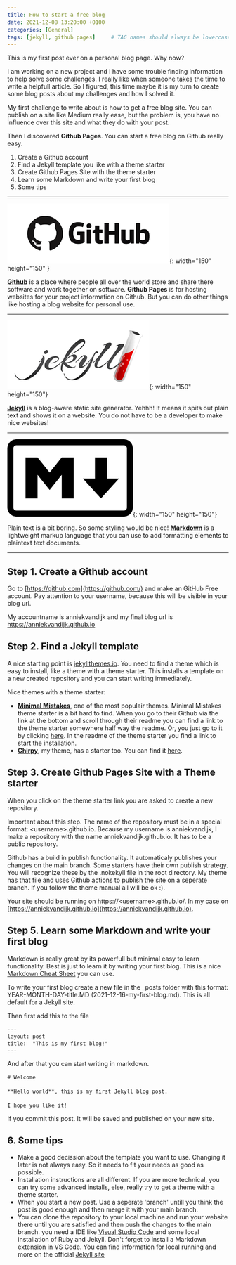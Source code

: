 ```yaml
---
title: How to start a free blog
date: 2021-12-08 13:20:00 +0100
categories: [General]
tags: [jekyll, github pages]     # TAG names should always be lowercase
---
```


This is my first post ever on a personal blog page. Why now? 

I am working on a new project and I have some trouble finding information to help solve some challenges. I really like when someone takes the time to write a helpfull article. So I figured, this time maybe it is my turn to create some blog posts about my challenges and how I solved it. 

My first challenge to write about is how to get a free blog site. You can publish on a site like Medium really ease, but the problem is, you have no influence over this site and what they do with your post. 

Then I discovered **Github Pages**. You can start a free blog on Github really easy. 
1. Create a Github account
2. Find a Jekyll template you like with a theme starter
3. Create Github Pages Site with the theme starter
5. Learn some Markdown and write your first blog
6. Some tips

---

![markdown](/assets/img/blog-images/2021-12-08-First-post/Github.png){: width="150" height="150" }

[**Github**](https://github.com/) is a place where people all over the world store and share there software and work together on software. **Github Pages** is for hosting websites for your project information on Github. But you can do other things like hosting a blog website for personal use.

---

![markdown](/assets/img/blog-images/2021-12-08-First-post/Jekyll.png){: width="150" height="150"} 

[**Jekyll**](https://jekyllrb.com/) is a blog-aware static site generator. Yehhh! It means it spits out plain text and shows it on a website. You do not have to be a developer to make nice websites!

---

![markdown](/assets/img/blog-images/2021-12-08-First-post/markdown.png){: width="150" height="150"} 

Plain text is a bit boring. So some styling would be nice! [**Markdown**](https://www.markdownguide.org/) is a lightweight markup language that you can use to add formatting elements to plaintext text documents.

---

## Step 1. Create a Github account 

Go to [https://github.com](https://github.com/) and make an GitHub Free account. Pay attention to your username, because this will be visible in your blog url. 

My accountname is anniekvandijk and my final blog url is https://anniekvandijk.github.io

## Step 2. Find a Jekyll template

A nice starting point is [jekyllthemes.io](https://jekyllthemes.io). You need to find a theme which is easy to install, like a theme with a theme starter. This installs a template on a new created repository and you can start writing immediately. 

Nice themes with a theme starter:
- [**Minimal Mistakes**](https://jekyllthemes.io/theme/minimal-mistakes), one of the most populair themes. Minimal Mistakes theme starter is a bit hard to find. When you go to their Github via the link at the bottom and scroll through their readme you can find a link to the theme starter somewhere half way the readme. Or, you just go to it by clicking [here](https://github.com/mmistakes/mm-github-pages-starter). In the readme of the theme starter you find a link to start the installation.
- [**Chirpy**](https://github.com/cotes2020/jekyll-theme-chirpy), my theme, has a starter too. You can find it [here](https://github.com/cotes2020/chirpy-starter).

## Step 3. Create Github Pages Site with a Theme starter

When you click on the theme starter link you are asked to create a new repository.

Important about this step. The name of the repository must be in a special format: \<username>.github.io. Because my username is anniekvandijk, I make a repository with the name anniekvandijk.github.io. It has to be a public repository.

Github has a build in publish functionality. It automaticaly publishes your changes on the main branch. Some starters have their own publish strategy. You will recognize these by the .nokekyll file in the root directory. My theme has that file and uses Github actions to publish the site on a seperate branch. If you follow the theme manual all will be ok :).

Your site should be running on https://\<username>.github.io/. In my case on [https://anniekvandijk.github.io](https://anniekvandijk.github.io). 

## Step 5. Learn some Markdown and write your first blog

Markdown is really great by its powerfull but minimal easy to learn functionality. Best is just to learn it by writing your first blog. This is a nice [Markdown Cheat Sheet](https://www.markdownguide.org/cheat-sheet/) you can use. 

To write your first blog create a new file in the _posts folder with this format: YEAR-MONTH-DAY-title.MD (2021-12-16-my-first-blog.md). This is all default for a Jekyll site. 

Then first add this to the file

```
---
layout: post
title:  "This is my first blog!"
---
```
And after that you can start writing in markdown. 

```
# Welcome

**Hello world**, this is my first Jekyll blog post.

I hope you like it!
```
If you commit this post. It will be saved and published on your new site. 

## 6. Some tips

- Make a good decission about the template you want to use. Changing it later is not always easy. So it needs to fit your needs as good as possible. 
- Installation instructions are all different. If you are more technical, you can try some advanced installs, else, really try to get a theme with a theme starter. 
- When you start a new post. Use a seperate 'branch' untill you think the post is good enough and then merge it with your main branch. 
- You can clone the repository to your local machine and run your website there until you are satisfied and then push the changes to the main branch. you need a IDE like [Visual Studio Code](https://code.visualstudio.com/) and some local installation of Ruby and Jekyll. Don't forget to install a Markdown extension in VS Code. You can find information for local running and more on the official [Jekyll site](https://jekyllrb.com/docs/)

